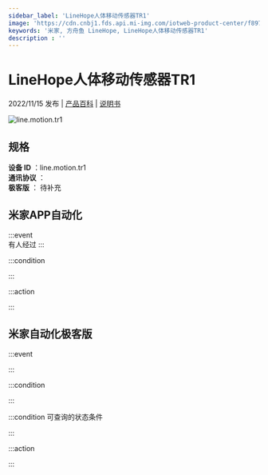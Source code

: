 ```yaml
---
sidebar_label: 'LineHope人体移动传感器TR1'
image: 'https://cdn.cnbj1.fds.api.mi-img.com/iotweb-product-center/f89795eee1b3d8f9328ddbef5afb65c4_1661420453105.png?GalaxyAccessKeyId=AKVGLQWBOVIRQ3XLEW&Expires=9223372036854775807&Signature=LijkhEdnJcLpBma3BBZJgKtcoVg='
keywords: '米家, 方舟鱼 LineHope, LineHope人体移动传感器TR1'
description : ''
---
```

# LineHope人体移动传感器TR1

2022/11/15 发布 | [产品百科](https://home.mi.com/webapp/content/baike/product/index.html?model=line.motion.tr1/) | [说明书](https://home.mi.com/views/introduction.html?model=line.motion.tr1&region=cn)

![line.motion.tr1](https://cdn.cnbj1.fds.api.mi-img.com/iotweb-product-center/f89795eee1b3d8f9328ddbef5afb65c4_1661420453105.png?GalaxyAccessKeyId=AKVGLQWBOVIRQ3XLEW&Expires=9223372036854775807&Signature=LijkhEdnJcLpBma3BBZJgKtcoVg=)

## 规格  
> 
**设备 ID** ：line.motion.tr1  
**通讯协议** ：  
**极客版**  ： 待补充 


## 米家APP自动化  

:::event  
有人经过
:::

:::condition  

:::

:::action   

:::

## 米家自动化极客版  

:::event  

:::

:::condition  

:::

:::condition 可查询的状态条件  

:::

:::action  

:::

        
